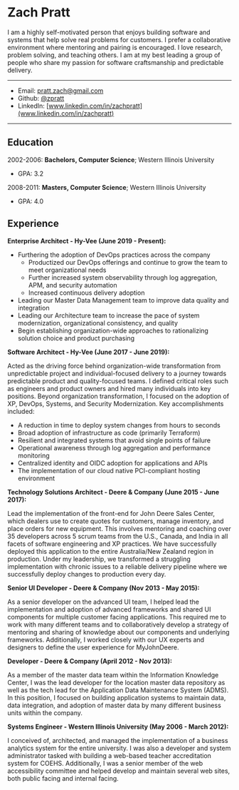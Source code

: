 Zach Pratt
============

I am a highly self-motivated person that enjoys building software and systems that help solve real problems for customers. I prefer a collaborative environment where mentoring and pairing is encouraged. I love research, problem solving, and teaching others. I am at my best leading a group of people who share my passion for software craftsmanship and predictable delivery.

----------------------------

* Email: [pratt.zach@gmail.com](mailto:pratt.zach@gmail.com)
* Github: [@zpratt](https://github.com/zpratt)
* LinkedIn: [www.linkedin.com/in/zachpratt](www.linkedin.com/in/zachpratt)

----------------------------

Education
---------

2002-2006:   **Bachelors, Computer Science**; Western Illinois University
* GPA: 3.2

2008-2011:   **Masters, Computer Science**; Western Illinois University
* GPA: 4.0

Experience
----------
**Enterprise Architect - Hy-Vee (June 2019 - Present):**

* Furthering the adoption of DevOps practices across the company
  * Productized our DevOps offerings and continue to grow the team to meet organizational needs
  * Further increased system observability through log aggregation, APM, and security automation
  * Increased continuous delivery adoption
* Leading our Master Data Management team to improve data quality and integration
* Leading our Architecture team to increase the pace of system modernization, organizational consistency, and quality
* Begin establishing organization-wide approaches to rationalizing solution choice and product purchasing

**Software Architect - Hy-Vee (June 2017 - June 2019):**

Acted as the driving force behind organization-wide transformation from unpredictable project and individual-focused delivery to a journey towards predictable product and quality-focused teams. I defined critical roles such as engineers and product owners and hired many individuals into key positions. Beyond organization transformation, I focused on the adoption of XP, DevOps, Systems, and Security Modernization. Key accomplishments included: 
* A reduction in time to deploy system changes from hours to seconds
* Broad adoption of infrastructure as code (primarily Terraform)
* Resilient and integrated systems that avoid single points of failure
* Operational awareness through log aggregation and performance monitoring
* Centralized identity and OIDC adoption for applications and APIs
* The implementation of our cloud native PCI-compliant hosting environment

**Technology Solutions Architect - Deere & Company (June 2015 - June 2017):**

Lead the implementation of the front-end for John Deere Sales Center, which dealers use to create quotes for customers, manage inventory, and place orders for new equipment. This involves mentoring and coaching over 35 developers across 5 scrum teams from the U.S., Canada, and India in all facets of software engineering and XP practices. We have successfully deployed this application to the entire Australia/New Zealand region in production. Under my leadership, we transformed a struggling implementation with chronic issues to a reliable delivery pipeline where we successfully deploy changes to production every day.

**Senior UI Developer - Deere & Company (Nov 2013 - May 2015):**

As a senior developer on the advanced UI team, I helped lead the implementation and adoption of advanced frameworks and shared UI components for multiple customer facing applications. This required me to work with many different teams and to collaboratively develop a strategy of mentoring and sharing of knowledge about our components and underlying frameworks. Additionally, I worked closely with our UX experts and designers to define the user experience for MyJohnDeere.

**Developer - Deere & Company (April 2012 - Nov 2013):**

As a member of the master data team within the Information Knowledge Center, I was the lead developer for the location master data repository as well as the tech lead for the Application Data Maintenance System (ADMS). In this position, I focused on building application systems to maintain data, data integration, and adoption of master data by many different business units within the company.

**Systems Engineer - Western Illinois University (May 2006 - March 2012):**

I conceived of, architected, and managed the implementation of a business analytics system for the entire university. I was also a developer and system administrator tasked with building a web-based teacher accreditation system for COEHS. Additionally, I was a senior member of the web accessibility committee and helped develop and maintain several web sites, both public facing and internal facing.

